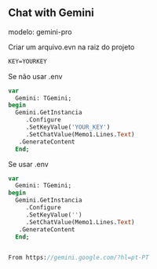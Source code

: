 ## Chat with Gemini

modelo: gemini-pro

Criar um arquivo.evn na raiz do projeto

```pas
KEY=YOURKEY
 ```

Se não usar .env
```pas
var
  Gemini: TGemini;
begin
  Gemini.GetInstancia
     .Configure
     .SetKeyValue('YOUR_KEY')
     .SetChatValue(Memo1.Lines.Text)
   .GenerateContent  
  End;
 ```

Se usar .env
```pas
var
  Gemini: TGemini;
begin
  Gemini.GetInstancia
     .Configure
     .SetKeyValue('')
     .SetChatValue(Memo1.Lines.Text)
   .GenerateContent  
  End;


From https://gemini.google.com/?hl=pt-PT
